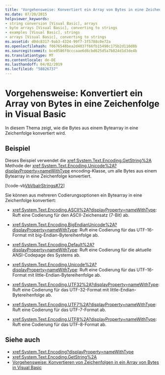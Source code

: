 ```yaml
---
title: 'Vorgehensweise: Konvertiert ein Array von Bytes in eine Zeichenfolge in Visual Basic'
ms.date: 07/20/2015
helpviewer_keywords:
- string conversion [Visual Basic], arrays
- byte arrays [Visual Basic], converting to strings
- examples [Visual Basic], strings
- arrays [Visual Basic], converting to strings
ms.assetid: d0dc8317-9ab3-4324-99f7-3f5788c0e72a
ms.openlocfilehash: f0676548bea2d4037f66fb15498c175b2d110d8b
ms.sourcegitcommit: bce0586f0cccaae6d6cbd625d5a7b824d1d3de4b
ms.translationtype: MT
ms.contentlocale: de-DE
ms.lasthandoff: 04/02/2019
ms.locfileid: "58826737"
---
```

# <a name="how-to-convert-an-array-of-bytes-into-a-string-in-visual-basic"></a>Vorgehensweise: Konvertiert ein Array von Bytes in eine Zeichenfolge in Visual Basic
In diesem Thema zeigt, wie die Bytes aus einem Bytearray in eine Zeichenfolge konvertiert wird.  
  
## <a name="example"></a>Beispiel  
 Dieses Beispiel verwendet die <xref:System.Text.Encoding.GetString%2A> Methode der <xref:System.Text.Encoding.Unicode%2A?displayProperty=nameWithType> encoding-Klasse, um alle Bytes aus einem Bytearray in eine Zeichenfolge konvertiert.  
  
 [!code-vb[VbVbalrStrings#72](~/samples/snippets/visualbasic/VS_Snippets_VBCSharp/VbVbalrStrings/VB/Class2.vb#72)]  
  
 Sie können aus mehreren Codierungsoptionen ein Bytearray in eine Zeichenfolge konvertiert:  
  
-   <xref:System.Text.Encoding.ASCII%2A?displayProperty=nameWithType>: Ruft eine Codierung für den ASCII-Zeichensatz (7-Bit) ab.  
  
-   <xref:System.Text.Encoding.BigEndianUnicode%2A?displayProperty=nameWithType>: Ruft eine Codierung für das UTF-16-Format mit big-Endian-Bytereihenfolge ab.  
  
-   <xref:System.Text.Encoding.Default%2A?displayProperty=nameWithType>: Ruft eine Codierung für die aktuelle ANSI-Codepage des Systems ab.  
  
-   <xref:System.Text.Encoding.Unicode%2A?displayProperty=nameWithType>: Ruft eine Codierung für das UTF-16-Format mit little-Endian-Bytereihenfolge ab.  
  
-   <xref:System.Text.Encoding.UTF32%2A?displayProperty=nameWithType>: Ruft eine Codierung für das UTF-32-Format mit little-Endian-Bytereihenfolge ab.  
  
-   <xref:System.Text.Encoding.UTF7%2A?displayProperty=nameWithType>: Ruft eine Codierung für das UTF-7-Format ab.  
  
-   <xref:System.Text.Encoding.UTF8%2A?displayProperty=nameWithType>: Ruft eine Codierung für das UTF-8-Format ab.  
  
## <a name="see-also"></a>Siehe auch

- <xref:System.Text.Encoding?displayProperty=nameWithType>
- <xref:System.Text.Encoding.GetString%2A>
- [Vorgehensweise: Konvertieren von Zeichenfolgen in ein Array von Bytes in Visual Basic](../../../../visual-basic/programming-guide/language-features/strings/how-to-convert-strings-into-an-array-of-bytes.md)
